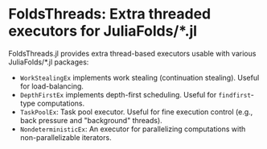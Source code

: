 # FoldsThreads: Extra threaded executors for JuliaFolds/*.jl

FoldsThreads.jl provides extra thread-based executors usable with
various JuliaFolds/*.jl packages:

* `WorkStealingEx` implements work stealing (continuation stealing).
  Useful for load-balancing.
* `DepthFirstEx` implements depth-first scheduling. Useful for `findfirst`-type
  computations.
* `TaskPoolEx`: Task pool executor. Useful for fine execution control
  (e.g., back pressure and "background" threads).
* `NondeterministicEx`: An executor for parallelizing computations with
  non-parallelizable iterators.
